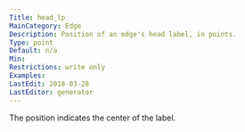 ```yaml
---
Title: head_lp
MainCategory: Edge
Description: Position of an edge's head label, in points.
Type: point
Default: n/a
Min: 
Restrictions: write only
Examples: 
LastEdit: 2018-03-28
LastEditor: generator
---
```


The position indicates the center of the label.
